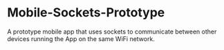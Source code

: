 # Mobile-Sockets-Prototype
A prototype mobile app that uses sockets to communicate between other devices running the App on the same WiFi network.
